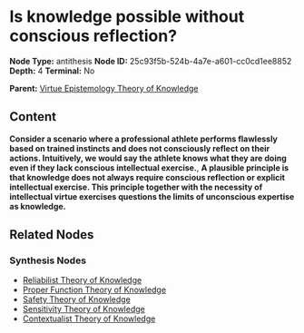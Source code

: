 # Is knowledge possible without conscious reflection?

**Node Type:** antithesis
**Node ID:** 25c93f5b-524b-4a7e-a601-cc0cd1ee8852
**Depth:** 4
**Terminal:** No

**Parent:** [Virtue Epistemology Theory of Knowledge](virtue-epistemology-theory-of-knowledge-synthesis-442e34b6-4919-4ee1-82d0-4ffef2957918.md)

## Content

**Consider a scenario where a professional athlete performs flawlessly based on trained instincts and does not consciously reflect on their actions. Intuitively, we would say the athlete knows what they are doing even if they lack conscious intellectual exercise.**, **A plausible principle is that knowledge does not always require conscious reflection or explicit intellectual exercise. This principle together with the necessity of intellectual virtue exercises questions the limits of unconscious expertise as knowledge.**

## Related Nodes

### Synthesis Nodes

- [Reliabilist Theory of Knowledge](reliabilist-theory-of-knowledge-synthesis-19e028b5-778c-40e1-afb4-26b122bc3170.md)
- [Proper Function Theory of Knowledge](proper-function-theory-of-knowledge-synthesis-dbafb61e-be72-435f-8d47-4c4ccbfb4c15.md)
- [Safety Theory of Knowledge](safety-theory-of-knowledge-synthesis-f11ab42d-539a-4f6a-bb5b-260ab490ab78.md)
- [Sensitivity Theory of Knowledge](sensitivity-theory-of-knowledge-synthesis-6355e13b-ba66-4aea-b531-9216cad337d3.md)
- [Contextualist Theory of Knowledge](contextualist-theory-of-knowledge-synthesis-8cd872d8-99d5-4a73-b53a-533e6358de90.md)
